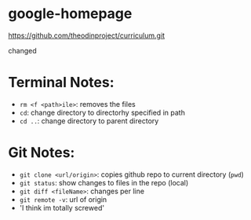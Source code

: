 # google-homepage

https://github.com/theodinproject/curriculum.git

changed

# Terminal Notes:

* `rm <f <path>ile>`: removes the files
* `cd`: change directory to directorhy specified in path
* `cd ..`: change directory to parent directory


# Git Notes:

* `git clone <url/origin>`: copies github repo to current directory (`pwd`)
* `git status`: show changes to files in the repo (local)
* `git diff <fileName>`: changes per line
* `git remote -v`: url of origin
* 'I think im totally screwed'